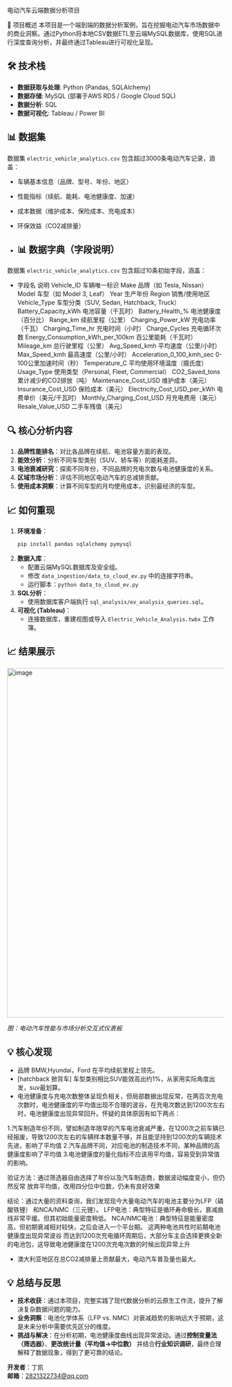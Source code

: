  电动汽车云端数据分析项目

 🚗 项目概述
本项目是一个端到端的数据分析案例，旨在挖掘电动汽车市场数据中的商业洞察。通过Python将本地CSV数据ETL至云端MySQL数据库，使用SQL进行深度查询分析，并最终通过Tableau进行可视化呈现。

## 🛠️ 技术栈
- **数据获取与处理**: Python (Pandas, SQLAlchemy)
- **数据存储**: MySQL (部署于AWS RDS / Google Cloud SQL)
- **数据分析**: SQL
- **数据可视化**: Tableau / Power BI

## 📊 数据集
数据集 `electric_vehicle_analytics.csv` 包含超过3000条电动汽车记录，涵盖：
- 车辆基本信息（品牌、型号、年份、地区）
- 性能指标（续航、能耗、电池健康度、加速）
- 成本数据（维护成本、保险成本、充电成本）
- 环保效益（CO2减排量）

- ## 📊 数据字典（字段说明）
数据集 `electric_vehicle_analytics.csv` 包含超过10条初始字段，涵盖：
- 字段名	                           说明
Vehicle_ID	                      车辆唯一标识
Make	                            品牌（如 Tesla, Nissan）
Model	                            车型（如 Model 3, Leaf）
Year	                           生产年份
Region	                         销售/使用地区
Vehicle_Type	                   车型分类（SUV, Sedan, Hatchback, Truck）
Battery_Capacity_kWh	           电池容量（千瓦时）
Battery_Health_%	               电池健康度（百分比）
Range_km	                       续航里程（公里）
Charging_Power_kW	               充电功率（千瓦）
Charging_Time_hr	               充电时间（小时）
Charge_Cycles	                   充电循环次数
Energy_Consumption_kWh_per_100km	百公里能耗（千瓦时）
Mileage_km	                     总行驶里程（公里）
Avg_Speed_kmh	                   平均速度（公里/小时）
Max_Speed_kmh	                   最高速度（公里/小时）
Acceleration_0_100_kmh_sec	0-100公里加速时间（秒）
Temperature_C	                   平均使用环境温度（摄氏度）
Usage_Type	                     使用类型（Personal, Fleet, Commercial）
CO2_Saved_tons	                 累计减少的CO2排放（吨）
Maintenance_Cost_USD	           维护成本（美元）
Insurance_Cost_USD	             保险成本（美元）
Electricity_Cost_USD_per_kWh	   电费单价（美元/千瓦时）
Monthly_Charging_Cost_USD	       月充电费用（美元）
Resale_Value_USD	               二手车残值（美元）

## 🔍 核心分析内容
1.  **品牌性能排名**：对比各品牌在续航、电池容量方面的表现。
2.  **能效分析**：分析不同车型类别（SUV、轿车等）的能耗差异。
3.  **电池衰减研究**：探索不同年份，不同品牌的充电次数与电池健康度的关系。
4.  **区域市场分析**：评估不同地区电动汽车的总减排贡献。
5.  **使用成本洞察**：计算不同车型的月均使用成本，识别最经济的车型。

## 📈 如何重现

1.  **环境准备**：
    ```bash
    pip install pandas sqlalchemy pymysql
    ```
2.  **数据入库**：
    - 配置云端MySQL数据库及安全组。
    - 修改 `data_ingestion/data_to_cloud_ev.py` 中的连接字符串。
    - 运行脚本：`python data_to_cloud_ev.py`
3.  **SQL分析**：
    - 使用数据库客户端执行 `sql_analysis/ev_analysis_queries.sql`。
4.  **可视化 (Tableau)**：
    - 连接数据库，重建视图或导入 `Electric_Vehicle_Analysis.twbx` 工作簿。

## 📈 结果展示

<img width="987" height="807" alt="image" src="https://github.com/user-attachments/assets/2b3e4921-bd24-4e2c-b567-b2e9ff521288" />

*图：电动汽车性能与市场分析交互式仪表板*


## 💡 核心发现
- 品牌 BMW,Hyundai，Ford 在平均续航里程上领先。
- [hatchback 掀背车] 车型类别相比SUV能效高出约1%，从家用实际角度出发，suv最划算。
- 电池健康度与充电次数整体呈现负相关，但局部数据出现反常，在两百次充电次数时，电池健康度的平均值出现不合理的波谷，在充电次数达到1200次左右时，电池健康度出现异常回升。怀疑的具体原因有如下两点：

1.汽车制造年份不同，譬如制造年限早的汽车电池衰减严重，在1200次之前车辆已经报废，导致1200次左右的车辆样本数量不够，并且能坚持到1200次的车辆技术先进，影响了平均值
2.汽车品牌不同，对应电池的制造技术不同，某种品牌的高健康度影响了平均值
3.电池健康度的量化指标不应该用平均值，容易受到异常值的影响。

验证方法：通过筛选器自由选择了年份以及汽车制造商，数据波动幅度变小，但仍然反常
放弃平均值，改用四分位中位数，仍未有良好效果

结论：通过大量的资料查询，我们发现现今大量电动汽车的电池主要分为LFP（磷酸铁锂） 和NCA/NMC（三元锂）。
LFP电池：典型特征是循环寿命极长，衰减曲线非常平缓。但其初始能量密度稍低。
NCA/NMC电池：典型特征是能量密度高，但初期衰减相对较快，之后会进入一个平台期。
这两种电池共性时前期电池健康度出现异常波谷
而达到1200次充电循环周期后，大部分车主会选择更换全新的电池包，这导致电池健康度在1200次充电次数的时候出现异常上升
- 澳大利亚地区在总CO2减排量上贡献最大，电动汽车普及量也最大。


## 💡 总结与反思

-   **技术收获**：通过本项目，完整实践了现代数据分析的云原生工作流，提升了解决复杂数据问题的能力。
-   **业务洞察**：电池化学体系（LFP vs. NMC）对衰减趋势的影响远大于预期，这是未来分析中需要优先区分的维度。
-   **挑战与解决**：在分析初期，电池健康度曲线出现异常波动。通过**控制变量法（筛选器）**、**更改统计量（平均值→中位数）** 并结合**行业知识调研**，最终合理解释了数据现象，得到了更可靠的结论。

**开发者**：丁凯  
**邮箱**：2821322734@qq.com  
